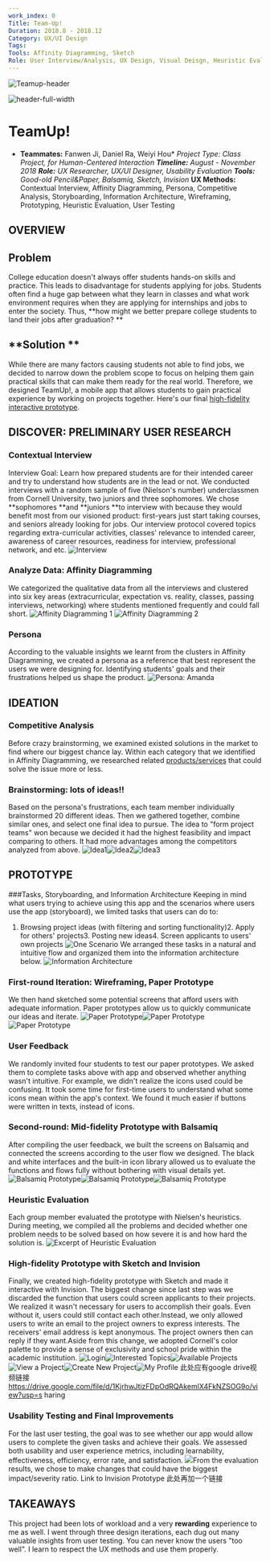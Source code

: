 ```yaml
---
work_index: 0
Title: Team-Up!
Duration: 2018.8 - 2018.12
Category: UX/UI Design
Tags: 
Tools: Affinity Diagramming, Sketch
Role: User Interview/Analysis, UX Design, Visual Deisgn, Heuristic Evaluation, 
---
```


![Teamup-header](./imgs/teamup/header.jpg)

![header-full-width](/img/products-full-width.jpg "header-full-width")
# TeamUp!
* **Teammates:** Fanwen Ji, Daniel Ra, Weiyi Hou* **Project Type: **Class Project, for Human-Centered Interaction* **Timeline:** August - November 2018* **Role:** UX Researcher, UX/UI Designer, Usability Evaluation* **Tools:** Good-old Pencil&Paper, Balsamiq, Sketch, Invision* **UX Methods:** Contextual Interview, Affinity Diagramming, Persona, Competitive Analysis,  Storyboarding, Information Architecture, Wireframing, Prototyping, Heuristic Evaluation, User Testing
## OVERVIEW
## Problem
College education doesn't always offer students hands-on skills and practice. This leads to disadvantage for students applying for jobs. Students often find a huge gap between what they learn in classes and what work environment requires when they are applying for internships and jobs to enter the society. 
Thus, **how might we better prepare college students to land their jobs after graduation? **
## **Solution **
While there are many factors causing students not able to find jobs, we decided to narrow down the problem scope to focus on helping them gain practical skills that can make them ready for the real world. Therefore, we designed TeamUp!, a mobile app that allows students to gain practical experience by working on projects together. Here's our final [high-fidelity interactive prototype](https://projects.invisionapp.com/share/V4P78DF5Y72#/screens/331962611_Log_In_-_Initial).
## DISCOVER: PRELIMINARY USER RESEARCH
### Contextual Interview
Interview Goal: Learn how prepared students are for their intended career and try to understand how students are in the lead or not. 
We conducted interviews with a random sample of five (Nielson's number) underclassmen from Cornell University, two juniors and three sophomores. We chose **sophomores **and **juniors **to interview with because they would benefit most from our visioned product: first-years just start taking courses, and seniors already looking for jobs. 
Our interview protocol covered topics regarding extra-curricular activities, classes' relevance to intended career, awareness of career resources, readiness for interview, professional network, and etc. 
![Interview](/img/Interview.jpg "Interview")
### Analyze Data: Affinity Diagramming
We categorized the qualitative data from all the interviews and clustered into six key areas (extracurricular, expectation vs. reality, classes, passing interviews, networking) where students mentioned frequently and could fall short.
![Affinity Diagramming 1](/img/AD1.jpg "Affinity Diagram")
![Affinity Diagramming 2](/img/AD2.jpg "Affinity Diagram")
### Persona
According to the valuable insights we learnt from the clusters in Affinity Diagramming, we created a persona as a reference that best represent the users we were designing for. Identifying students' goals and their frustrations helped us shape the product.
![Persona: Amanda](/img/persona.png "Persona")
## IDEATION
### Competitive Analysis
Before crazy brainstorming, we examined existed solutions in the market to find where our biggest chance lay. Within each category that we identified in Affinity Diagramming, we researched related [products/services](https://docs.google.com/spreadsheets/d/1nWTnTaTY69BumAXMKYLLQAWQHi5SAadwpvct0zqGrh4/edit?usp=sharing) that could solve the issue more or less. 
### Brainstorming: lots of ideas!!
Based on the persona's frustrations, each team member individually brainstormed 20 different ideas. Then we gathered together, combine similar ones, and select one final idea to pursue. The idea to "form project teams" won because we decided it had the highest feasibility and impact comparing to others. It had more advantages among the competitors analyzed from above. ![Idea1](/img/Idea1.png "Idea1")![Idea2](/img/Idea2.png "Idea2")![Idea3](/img/Idea3.png "Idea3")
## PROTOTYPE
###Tasks, Storyboarding, and Information Architecture
Keeping in mind what users trying to achieve using this app and the scenarios where users use the app (storyboard), we limited tasks that users can do to: 
1. Browsing project ideas (with filtering and sorting functionality)2. Apply for others' projects3. Posting new ideas4. Screen applicants to users' own projects
![One Scenario](/img/storyboard.png "storyboard")
We arranged these tasks in a natural and intuitive flow and organized them into the information architecture below.
![Information Architecture](/img/IA.png "IA")
### First-round Iteration: Wireframing, Paper Prototype
We then hand sketched some potential screens that afford users with adequate information. Paper prototypes allow us to quickly communicate our ideas and iterate. ![Paper Prototype](/img/paper0.png "Paper Prototype")![Paper Prototype](/img/paper1.png "Paper Prototype")![Paper Prototype](/img/paper2.png "Paper Prototype")
### User Feedback
We randomly invited four students to test our paper prototypes. We asked them to complete tasks above with app and observed whether anything wasn't intuitive. For example, we didn't realize the icons used could be confusing. It took some time for first-time users to understand what some icons mean within the app's context. We found it much easier if buttons were written in texts, instead of icons. 
### Second-round: Mid-fidelity Prototype with Balsamiq
After compiling the user feedback, we built the screens on Balsamiq and connected the screens according to the user flow we designed. The black and white interfaces and the built-in icon library allowed us to evaluate the functions and flows fully without bothering with visual details yet. ![Balsamiq Prototype](/img/balsa1.png "Balsamiq Prototype")![Balsamiq Prototype](/img/balsa2.png "Balsamiq Prototype")![Balsamiq Prototype](/img/balsa3.png "Balsamiq Prototype")
### Heuristic Evaluation
Each group member evaluated the prototype with Nielsen's heuristics. During meeting, we compiled all the problems and decided whether one problem needs to be solved based on how severe it is and how hard the solution is. ![](/img/heuristic.png "Excerpt of Heuristic Evaluation")
### High-fidelity Prototype with Sketch and Invision
Finally, we created high-fidelity prototype with Sketch and made it interactive with Invision. The biggest change since last step was we discarded the function that users could screen applicants to their projects. We realized it wasn't necessary for users to accomplish their goals. Even without it, users could still contact each other.Instead, we only allowed users to write an email to the project owners to express interests. The receivers' email address is kept anonymous. The project owners then can reply if they want.Aside from this change, we adopted Cornell's color palette to provide a sense of exclusivity and school pride within the academic institution.
![Login](/img/login.png "")![Interested Topics](/img/interests.png "")![Available Projects](/img/available.png "")![View a Project](/img/view.png "")![Create New Project](/img/create.png "")![My Profile](/img/profile.png "")
此处应有google drive视频链接 https://drive.google.com/file/d/1KjrhwJtizFDpOdRQAkemlX4FkNZSOG9o/view?usp=s
haring

### Usability Testing and Final Improvements
For the last user testing, the goal was to see whether our app would allow users to complete the given tasks and achieve their goals. We assessed both usability and user experience metrics, including learnability, effectiveness, efficiency, error rate, and satisfaction. ![](/img/tasks.png "")From the evaluation results, we chose to make changes that could have the biggest impact/severity ratio. 
Link to Invision Prototype 此处再加一个链接
## TAKEAWAYS
This project had been lots of workload and a very **rewarding** experience to me as well. I went through three design iterations, each dug out many valuable insights from user testing. You can never know the users "too well". I learn to respect the UX methods and use them properly.  